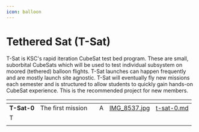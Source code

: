 ```yaml
---
icon: balloon
---
```


# Tethered Sat (T-Sat)

T-Sat is KSC's rapid iteration CubeSat test bed program. These are small, suborbital CubeSats which will be used to test individual subsystem on moored (tethered) balloon flights. T-Sat launches can happen frequently and are mostly launch site agnostic. T-Sat will eventually fly new missions each semester and is structured to allow students to quickly gain hands-on CubeSat experience. This is the recommended project for new members.



<table data-view="cards"><thead><tr><th></th><th></th><th></th><th></th><th data-card-cover data-type="files"></th><th data-hidden data-card-target data-type="content-ref"></th></tr></thead><tbody><tr><td><strong>T-Sat-0</strong></td><td>The first mission</td><td></td><td>A</td><td><a href="../../.gitbook/assets/IMG_8537.jpg">IMG_8537.jpg</a></td><td><a href="t-sat-0.md">t-sat-0.md</a></td></tr><tr><td>T</td><td></td><td></td><td></td><td></td><td></td></tr><tr><td></td><td></td><td></td><td></td><td></td><td></td></tr></tbody></table>

